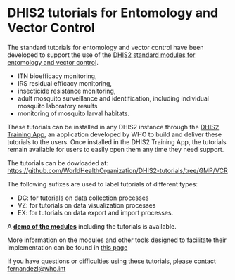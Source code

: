 # DHIS2 tutorials for Entomology and Vector Control
The standard tutorials for entomology and vector control have been developed to support the use of the  [DHIS2 standard modules for entomology and vector control](https://www.who.int/teams/global-malaria-programme/prevention/vector-control/dhis-data-collection-and-collation-tools).

  * ITN bioefficacy monitoring, 
  * IRS residual efficacy monitoring, 
  * insecticide resistance monitoring, 
  * adult mosquito surveillance and identification, including individual mosquito laboratory results
  * monitoring of mosquito larval habitats.

These tutorials can be installed in any DHIS2 instance through the [DHIS2 Training App](https://github.com/WorldHealthOrganization/training-app-blessed), an application developed by WHO to build and deliver these tutorials to the users. Once installed in the DHIS2 Training App, the tutorials remain available for users to easily open them any time they need support.

The tutorials can be dowloaded at:
https://github.com/WorldHealthOrganization/DHIS2-tutorials/tree/GMP/VCR

The following sufixes are used to label tutorials of different types:

  * DC: for tutorials on data collection processes
  * VZ: for tutorials on data visualization processes
  * EX: for tutorials on data export and import processes.
  

A **[demo of the modules](https://extranet.who.int/dhis2-ento-vc)** including the tutorials is available.

More information on the modules and other tools designed to facilitate their implementation can be found in [this page](https://www.who.int/teams/global-malaria-programme/prevention/vector-control/dhis-data-collection-and-collation-tools)

If you have questions or difficulties using these tutorials, please contact fernandezl@who.int

